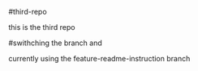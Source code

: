 #third-repo


this is the third repo


#swithching the branch and 

currently using the feature-readme-instruction branch


